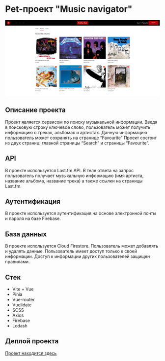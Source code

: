 # Pet-проект "Music navigator"
![Alt-фото проекта](https://raw.githubusercontent.com/eugened503/music-navigator/main/src/assets/images/lead.png?token=GHSAT0AAAAAACDEFQP6G54KJLU57IW5RGJAZFAECRQ)
## Описание проекта
Проект является сервисом по поиску музыкальной информации. Введя в поисковую строку ключевое слово, пользователь может получить информацию о треках, альбомах и артистах. Данную информацию пользователь может сохранять на странице “Favourite”
Проект состоит из двух страниц: главной страницы “Search” и страницы “Favourite”.
## API
В проекте используется Last.fm API. В теле ответа на запрос пользователь получает музыкальную информацию (имя артиста, название альбома, название трека) а также ссылки на страницы Last.fm.

## Аутентификация
В проекте используется аутентификация на основе электронной почты и пароля на базе Firebase.

## База данных
В проекте используется Cloud Firestore. Пользователь может добавлять и удалять данные. Пользователь имеет доступ только к своей информации. Доступ к информации других пользователей защищен правилами. 
## Cтек
+ Vite + Vue
+ Pinia
+ Vue-router
+ Vuelidate
+ SCSS
+ Axios
+ Firebase
+ Lodash
## Деплой проекта
[Проект находится здесь](https://deploy-music-navigator.vercel.app/)
